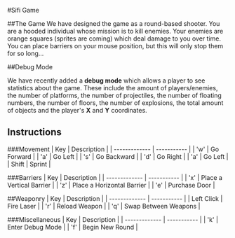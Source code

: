 #Sifi Game

##The Game
We have designed the game as a round-based shooter. You are a hooded individual whose mission is to kill enemies. Your enemies are orange squares (sprites are coming) which deal damage to you over time. You can place barriers on your mouse position, but this will only stop them for so long...

##Debug Mode

We have recently added a __debug mode__ which allows a player to see statistics about the game.
These include the amount of players/enemies, the number of platforms, the number of projectiles, the number of floating numbers, the number of floors, the number of explosions, the total amount of objects and the player's __X__ and __Y__ coordinates.

## Instructions

###Movement
| Key | Description          |
| ------------- | ----------- |
| 'w' | Go Forward |
| 'a' | Go Left |
| 's' | Go Backward |
| 'd' | Go Right |
| 'a' | Go Left |
| Shift | Sprint |

###Barriers
| Key | Description          |
| ------------- | ----------- |
| 'x' | Place a Vertical Barrier |
| 'z' | Place a Horizontal Barrier |
| 'e' | Purchase Door |

##Weaponry
| Key | Description          |
| ------------- | ----------- |
| Left Click | Fire Laser |
| 'r' | Reload Weapon |
| 'q' | Swap Between Weapons |

###Miscellaneous
| Key | Description          |
| ------------- | ----------- |
| 'k' | Enter Debug Mode |
| 'f' | Begin New Round |

